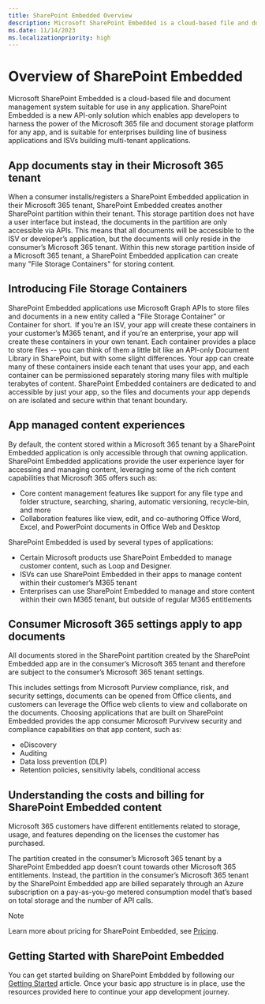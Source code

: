 ```yaml
---
title: SharePoint Embedded Overview
description: Microsoft SharePoint Embedded is a cloud-based file and document management system suitable for use in any application. SharePoint Embedded is a new API-only solution which enables app developers to harness the power of the Microsoft 365 file and document storage platform for any app, and is suitable for enterprises building line of business applications and ISVs building multi-tenant applications.
ms.date: 11/14/2023
ms.localizationpriority: high
---
```


# Overview of SharePoint Embedded
Microsoft SharePoint Embedded is a cloud-based file and document management system suitable for use in any application. SharePoint Embedded is a new API-only solution which enables app developers to harness the power of the Microsoft 365 file and document storage platform for any app, and is suitable for enterprises building line of business applications and ISVs building multi-tenant applications.

## App documents stay in their Microsoft 365 tenant
When a consumer installs/registers a SharePoint Embedded application in their Microsoft 365 tenant, SharePoint Embedded creates another SharePoint partition within their tenant. This storage partition does not have a user interface but instead, the documents in the partition are only accessible via APIs. This means that all documents will be accessible to the ISV or developer’s application, but the documents will only reside in the consumer’s Microsoft 365 tenant. Within this new storage partition inside of a Microsoft 365 tenant, a SharePoint Embedded application can create many "File Storage Containers" for storing content. 

## Introducing File Storage Containers
SharePoint Embedded applications use Microsoft Graph APIs to store files and documents in a new entity called a "File Storage Container” or Container for short.  If you’re an ISV, your app will create these containers in your customer’s M365 tenant, and if you’re an enterprise, your app will create these containers in your own tenant. Each container provides a place to store files -- you can think of them a little bit like an API-only Document Library in SharePoint, but with some slight differences. Your app can create many of these containers inside each tenant that uses your app, and each container can be permissioned separately storing many files with multiple terabytes of content. 
SharePoint Embedded containers are dedicated to and accessible by just your app, so the files and documents your app depends on are isolated and secure within that tenant boundary.  

## App managed content experiences
By default, the content stored within a Microsoft 365 tenant by a SharePoint Embedded application is only accessible through that owning application. SharePoint Embedded applications provide the user experience layer for accessing and managing content, leveraging some of the rich content capabilities that Microsoft 365 offers such as:
* Core content management features like support for any file type and folder structure, searching, sharing, automatic versioning, recycle-bin, and more
* Collaboration features like view, edit, and co-authoring Office Word, Excel, and PowerPoint documents in Office Web and Desktop

SharePoint Embedded is used by several types of applications: 
* Certain Microsoft products use SharePoint Embedded to manage customer content, such as Loop and Designer. 
* ISVs can use SharePoint Embedded in their apps to manage content within their customer’s M365 tenant 
* Enterprises can use SharePoint Embedded to manage and store content within their own M365 tenant, but outside of regular M365 entitlements

## Consumer Microsoft 365 settings apply to app documents
All documents stored in the SharePoint partition created by the SharePoint Embedded app are in the consumer’s Microsoft 365 tenant and therefore are subject to the consumer’s Microsoft 365 tenant settings.

This includes settings from Microsoft Purview compliance, risk, and security settings, documents can be opened from Office clients, and customers can leverage the Office web clients to view and collaborate on the documents. Choosing applications that are built on SharePoint Embedded provides the app consumer Microsoft Purvivew security and compliance capabilities on that app content, such as:
* eDiscovery
* Auditing
* Data loss prevention (DLP)
* Retention policies, sensitivity labels, conditional access

## Understanding the costs and billing for SharePoint Embedded content
Microsoft 365 customers have different entitlements related to storage, usage, and features depending on the licenses the customer has purchased.

The partition created in the consumer’s Microsoft 365 tenant by a SharePoint Embedded app doesn’t count towards other Microsoft 365 entitlements. Instead, the partition in the consumer’s Microsoft 365 tenant by the SharePoint Embedded app are billed separately through an Azure subscription on a pay-as-you-go metered consumption model that’s based on total storage and the number of API calls.

> [!NOTE]
> Learn more about pricing for SharePoint Embedded, see [Pricing](./terms-of-service.md).

## Getting Started with SharePoint Embedded
You can get started building on SharePoint Embdded by following our [Getting Started](./mslearn/m01-01-intro.md) article. Once your basic app structure is in place, use the resources provided here to continue your app development journey. 



